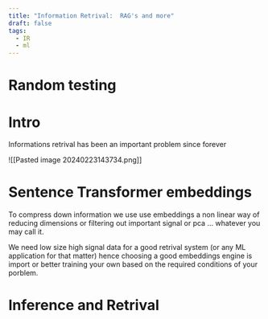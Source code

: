 ```yaml
---
title: "Information Retrival:  RAG's and more"
draft: false
tags:
  - IR
  - ml
---
```


# Random testing

# Intro

Informations retrival has been an important problem since forever

![[Pasted image 20240223143734.png]]



# Sentence Transformer embeddings
To compress down information we use use embeddings a non linear way of reducing dimensions or filtering out important signal or pca ... whatever you may call it.

We need low size high signal data for a good retrival system (or any ML application for that matter) hence choosing a good embeddings engine is import or better training your own based on the required conditions of your porblem.






# Inference and Retrival
